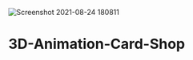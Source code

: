![Screenshot 2021-08-24 180811](https://user-images.githubusercontent.com/83244509/130669822-85556ea0-1909-4675-873e-3adf54a268eb.jpg)
# 3D-Animation-Card-Shop
